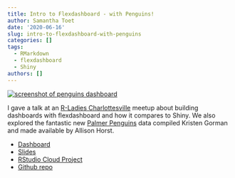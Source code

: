 ```yaml
---
title: Intro to Flexdashboard - with Penguins!
author: Samantha Toet
date: '2020-06-16'
slug: intro-to-flexdashboard-with-penguins
categories: []
tags:
  - RMarkdown
  - flexdashboard
  - Shiny
authors: []
---
```


[![screenshot of penguins dashboard](/posts/2020-06-16-intro-to-flexdashboard-with-penguins.en_files/dashboard_screenshot.png)](https://connect.rstudioservices.com/penguins/)

I gave a talk at an [R-Ladies Charlottesville](https://www.meetup.com/rladies-charlottesville/) meetup about building dashboards with flexdashboard and how it compares to Shiny. We also explored the fantastic new [Palmer Penguins](https://github.com/allisonhorst/palmerpenguins) data compiled Kristen Gorman and made available by Allison Horst. 

- [Dashboard](https://connect.rstudioservices.com/penguins/)
- [Slides](https://github.com/SamanthaToet/intro-to-flexdashboard/blob/master/Intro-to-flexdashboard-with-penguins.pdf)
- [RStudio Cloud Project](https://rstudio.cloud/project/1389836)
- [Github repo](https://github.com/SamanthaToet/intro-to-flexdashboard)

